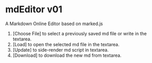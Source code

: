 # mdEditor v01
A Markdown Online Editor based on marked.js

1. [Choose File] to select a previously saved md file or write in the textarea.
2. [Load] to open the selected md file in the textarea.
3. [Update] to side-render md script in textarea.
4. [Download] to download the new md from textarea.
